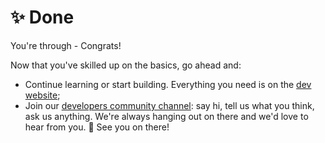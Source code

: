 # ✨ Done

You're through - Congrats!

Now that you've skilled up on the basics, go ahead and:

- Continue learning or start building. Everything you need is on the [dev website][dev.kilt.io];
- Join our [developers community channel][cmy-channel]: say hi, tell us what you think, ask us anything. We're always hanging out on there and we'd love to hear from you. 👋 See you on there!

[dev.kilt.io]: https://dev.kilt.io/#/
[cmy-channel]: https://riot.im/app/#/room/#kilt-general:matrix.org

